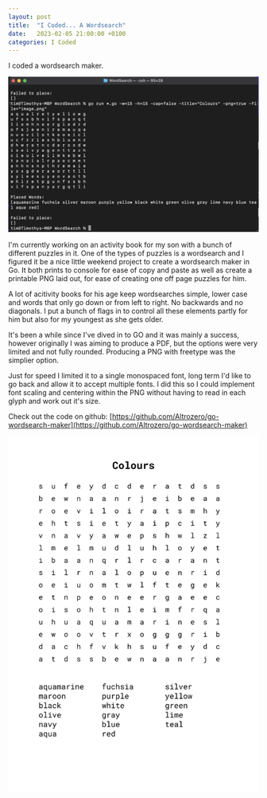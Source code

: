 ```yaml
---
layout: post
title:  "I Coded... A Wordsearch"
date:   2023-02-05 21:00:00 +0100
categories: I Coded
---
```

I coded a wordsearch maker.

![Command line wordsearch](/assets/images/posts/wordsearch-console.png)

I'm currently working on an activity book for my son with a bunch of different puzzles in it. One of the types of puzzles is a wordsearch and I figured it be a nice little weekend project to create a wordsearch maker in Go. It both prints to console for ease of copy and paste as well as create a printable PNG laid out, for ease of creating one off page puzzles for him.

A lot of acitivity books for his age keep wordsearches simple, lower case and words that only go down or from left to right. No backwards and no diagonals. I put a bunch of flags in to control all these elements partly for him but also for my youngest as she gets older.

It's been a while since I've dived in to GO and it was mainly a success, however originally I was aiming to produce a PDF, but the options were very limited and not fully rounded. Producing a PNG with freetype was the simplier option.

Just for speed I limited it to a single monospaced font, long term I'd like to go back and allow it to accept multiple fonts. I did this so I could implement font scaling and centering within the PNG without having to read in each glyph and work out it's size.

Check out the code on github: [https://github.com/Altrozero/go-wordsearch-maker](https://github.com/Altrozero/go-wordsearch-maker)

![Printable wordsearch page](/assets/images/posts/wordsearch.png)